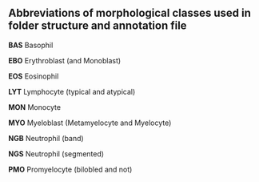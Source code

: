Abbreviations of morphological classes used in folder structure and annotation file
----------------------------------------------------------------------------------------
**BAS** Basophil

**EBO** Erythroblast (and Monoblast)

**EOS** Eosinophil

**LYT** Lymphocyte (typical and atypical)

**MON** Monocyte

**MYO** Myeloblast (Metamyelocyte and Myelocyte)

**NGB** Neutrophil (band)

**NGS** Neutrophil (segmented)

**PMO** Promyelocyte (bilobled and not)